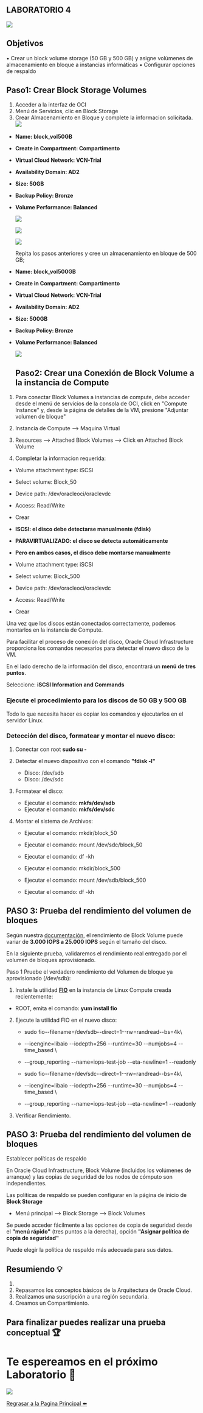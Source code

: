 ## LABORATORIO 4


  ![](./img1/98.png)

## Objetivos
• Crear  un block volume storage  (50 GB y 500 GB) y asigne volúmenes de almacenamiento en bloque a instancias informáticas
• Configurar opciones de respaldo

## Paso1: Crear Block Storage Volumes

1.	Acceder a la interfaz de OCI
2.	Menú de Servicios, clic en Block Storage
3.	Crear Almacenamiento en Bloque  y complete la informacion solicitada.
  ![](./img1/97.png)
  
    
  
* **Name: block_vol50GB**
* **Create in Compartment: Compartimento**
* **Virtual Cloud Network: VCN-Trial**
* **Availability Domain: AD2**
* **Size: 50GB**
* **Backup Policy: Bronze**
* **Volume Performance: Balanced**

  ![](./img1/96.png)
  
  ![](./img1/96a.png)
  
  ![](./img1/96b.png)
  
  Repita los pasos anteriores y cree un almacenamiento en bloque de 500 GB;
  
  
* **Name: block_vol500GB**
* **Create in Compartment: Compartimento**
* **Virtual Cloud Network: VCN-Trial**
* **Availability Domain: AD2**
* **Size: 500GB**
* **Backup Policy: Bronze**
* **Volume Performance: Balanced**


  ![](./img1/95.png)
  
  ## Paso2: Crear una Conexión de Block Volume a la instancia de Compute
  
1.	Para conectar Block Volumes a instancias de compute, debe acceder desde el menú de servicios de la consola de OCI, click en "Compute Instance" y, desde       la página de detalles de la VM, presione "Adjuntar volumen de bloque"
 
 
2. Instancia de Compute -->  Maquina Virtual 

3. Resources --> Attached Block Volumes --> Click en Attached Block Volume

4. Completar la informacion requerida: 

* Volume attachment type: iSCSI
* Select volume: Block_50
* Device path: /dev/oracleoci/oraclevdc
* Access: Read/Write
* Crear 

  
   
*  **ISCSI: el disco debe detectarse manualmente (fdisk)**
* **PARAVIRTUALIZADO: el disco se detecta automáticamente**
* **Pero en ambos casos, el disco debe montarse manualmente**
    
    
* Volume attachment type: iSCSI
* Select volume: Block_500
* Device path: /dev/oracleoci/oraclevdc
* Access: Read/Write
* Crear 

Una vez que los discos están conectados correctamente, podemos montarlos en la instancia de Compute.

Para facilitar el proceso de conexión del disco, Oracle Cloud Infrastructure proporciona los comandos necesarios para detectar el nuevo disco de la VM. 

En el lado derecho de la información del disco, encontrará un **menú de tres puntos**.

Seleccione: **iSCSI Information and Commands**

### Ejecute el procedimiento para los discos de 50 GB y 500 GB

Todo lo que necesita hacer es copiar los comandos y ejecutarlos en el servidor Linux.

### Detección del disco, formatear y montar el nuevo disco:

1. Conectar con root **sudo su -**

2. Detectar el nuevo dispositivo con el comando **"fdisk -l"**
   + Disco: /dev/sdb     
   + Disco: /dev/sdc
3. Formatear el disco: 
   + Ejecutar el comando: **mkfs/dev/sdb**
   + Ejecutar el comando: **mkfs/dev/sdc**
 
4. Montar el sistema de Archivos:
   + Ejecutar el comando: mkdir/block_50
   + Ejecutar el comando: mount /dev/sdc/block_50
   + Ejecutar el comando: df -kh
   
   + Ejecutar el comando: mkdir/block_500
   + Ejecutar el comando: mount /dev/sdb/block_500
   + Ejecutar el comando: df -kh
   
  ## PASO 3: Prueba del rendimiento del volumen de bloques
  
Según nuestra [documentación](https://docs.cloud.oracle.com/es-ww/iaas/Content/Block/Concepts/blockvolumeperformance.htm), el rendimiento de Block Volume puede variar de **3.000 IOPS a 25.000 IOPS** según el tamaño del disco. 

En la siguiente prueba, validaremos el rendimiento real entregado por el volumen de bloques aprovisionado.

Paso 1 Pruebe el verdadero rendimiento del Volumen de bloque ya aprovisionado (/dev/sdb):

1.  Instale la utilidad [**FIO**](https://docs.cloud.oracle.com/en-us/iaas/Content/Block/References/samplefiocommandslinux.htm) en la instancia de Linux Compute creada recientemente: 

* ROOT, emita el comando: **yum install fio**

2.  Ejecute la utilidad FIO en el nuevo disco: 

    + sudo fio--filename=/dev/sdb--direct=1--rw=randread--bs=4k\
    + --ioengine=libaio --iodepth=256 --runtime=30 --numjobs=4 --time_based \
    + --group_reporting --name=iops-test-job --eta-newline=1 --readonly
    
    
    + sudo fio--filename=/dev/sdc--direct=1--rw=randread--bs=4k\
    + --ioengine=libaio --iodepth=256 --runtime=30 --numjobs=4 --time_based \
    + --group_reporting --name=iops-test-job --eta-newline=1 --readonly


3. Verificar Rendimiento. 

 ## PASO 3: Prueba del rendimiento del volumen de bloques

Establecer políticas de respaldo

En Oracle Cloud Infrastructure, Block Volume (incluidos los volúmenes de arranque) y las copias de seguridad de los nodos de cómputo son independientes. 

Las políticas de respaldo se pueden configurar en la página de inicio de **Block Storage** 

* Menú principal --> Block Storage  -->  Block Volumes

Se puede acceder fácilmente a las opciones de copia de seguridad desde el **"menú rápido"** (tres puntos a la derecha), opción **"Asignar política de copia de seguridad"**

Puede elegir la política de respaldo más adecuada para sus datos.


## Resumiendo :bulb:
1. 
2. Repasamos los conceptos básicos de la Arquitectura de Oracle Cloud.
3. Realizamos una suscripción a una región secundaria.
4. Creamos un Compartimiento.

## Para finalizar puedes realizar una prueba conceptual :trophy:

# Te espereamos en el próximo Laboratorio  :rocket:

 ![](./img1/93.png)
 
 
[Regrasar a la Pagina Principal :arrow_left:](../README.md)

    
   
  
   
   




         
  
  









